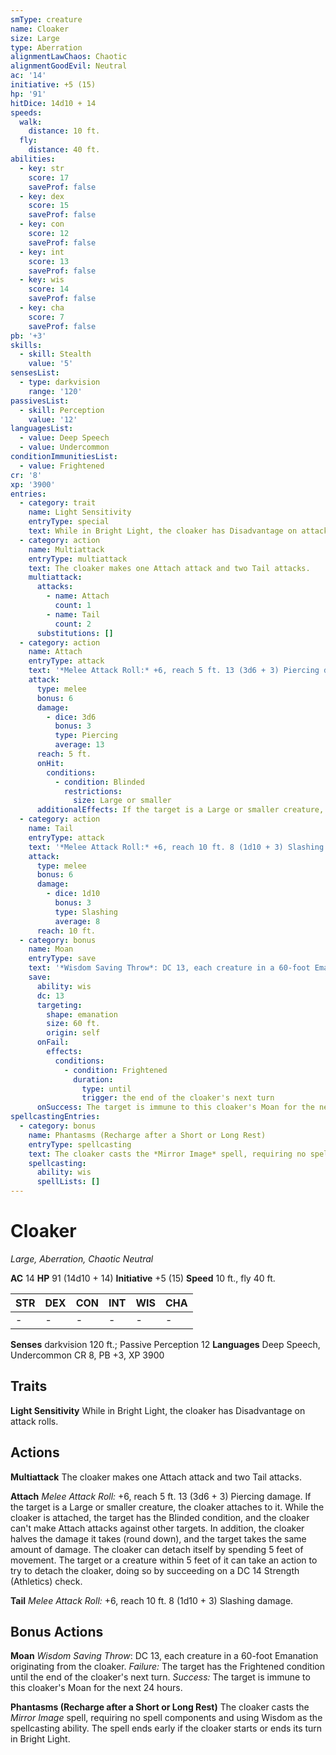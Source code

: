 ```yaml
---
smType: creature
name: Cloaker
size: Large
type: Aberration
alignmentLawChaos: Chaotic
alignmentGoodEvil: Neutral
ac: '14'
initiative: +5 (15)
hp: '91'
hitDice: 14d10 + 14
speeds:
  walk:
    distance: 10 ft.
  fly:
    distance: 40 ft.
abilities:
  - key: str
    score: 17
    saveProf: false
  - key: dex
    score: 15
    saveProf: false
  - key: con
    score: 12
    saveProf: false
  - key: int
    score: 13
    saveProf: false
  - key: wis
    score: 14
    saveProf: false
  - key: cha
    score: 7
    saveProf: false
pb: '+3'
skills:
  - skill: Stealth
    value: '5'
sensesList:
  - type: darkvision
    range: '120'
passivesList:
  - skill: Perception
    value: '12'
languagesList:
  - value: Deep Speech
  - value: Undercommon
conditionImmunitiesList:
  - value: Frightened
cr: '8'
xp: '3900'
entries:
  - category: trait
    name: Light Sensitivity
    entryType: special
    text: While in Bright Light, the cloaker has Disadvantage on attack rolls.
  - category: action
    name: Multiattack
    entryType: multiattack
    text: The cloaker makes one Attach attack and two Tail attacks.
    multiattack:
      attacks:
        - name: Attach
          count: 1
        - name: Tail
          count: 2
      substitutions: []
  - category: action
    name: Attach
    entryType: attack
    text: '*Melee Attack Roll:* +6, reach 5 ft. 13 (3d6 + 3) Piercing damage. If the target is a Large or smaller creature, the cloaker attaches to it. While the cloaker is attached, the target has the Blinded condition, and the cloaker can''t make Attach attacks against other targets. In addition, the cloaker halves the damage it takes (round down), and the target takes the same amount of damage. The cloaker can detach itself by spending 5 feet of movement. The target or a creature within 5 feet of it can take an action to try to detach the cloaker, doing so by succeeding on a DC 14 Strength (Athletics) check.'
    attack:
      type: melee
      bonus: 6
      damage:
        - dice: 3d6
          bonus: 3
          type: Piercing
          average: 13
      reach: 5 ft.
      onHit:
        conditions:
          - condition: Blinded
            restrictions:
              size: Large or smaller
      additionalEffects: If the target is a Large or smaller creature, the cloaker attaches to it. While the cloaker is attached, the target has the Blinded condition, and the cloaker can't make Attach attacks against other targets. In addition, the cloaker halves the damage it takes (round down), and the target takes the same amount of damage. The cloaker can detach itself by spending 5 feet of movement. The target or a creature within 5 feet of it can take an action to try to detach the cloaker, doing so by succeeding on a DC 14 Strength (Athletics) check.
  - category: action
    name: Tail
    entryType: attack
    text: '*Melee Attack Roll:* +6, reach 10 ft. 8 (1d10 + 3) Slashing damage.'
    attack:
      type: melee
      bonus: 6
      damage:
        - dice: 1d10
          bonus: 3
          type: Slashing
          average: 8
      reach: 10 ft.
  - category: bonus
    name: Moan
    entryType: save
    text: '*Wisdom Saving Throw*: DC 13, each creature in a 60-foot Emanation originating from the cloaker. *Failure:*  The target has the Frightened condition until the end of the cloaker''s next turn. *Success:*  The target is immune to this cloaker''s Moan for the next 24 hours.'
    save:
      ability: wis
      dc: 13
      targeting:
        shape: emanation
        size: 60 ft.
        origin: self
      onFail:
        effects:
          conditions:
            - condition: Frightened
              duration:
                type: until
                trigger: the end of the cloaker's next turn
      onSuccess: The target is immune to this cloaker's Moan for the next 24 hours.
spellcastingEntries:
  - category: bonus
    name: Phantasms (Recharge after a Short or Long Rest)
    entryType: spellcasting
    text: The cloaker casts the *Mirror Image* spell, requiring no spell components and using Wisdom as the spellcasting ability. The spell ends early if the cloaker starts or ends its turn in Bright Light.
    spellcasting:
      ability: wis
      spellLists: []
---
```


# Cloaker
*Large, Aberration, Chaotic Neutral*

**AC** 14
**HP** 91 (14d10 + 14)
**Initiative** +5 (15)
**Speed** 10 ft., fly 40 ft.

| STR | DEX | CON | INT | WIS | CHA |
| --- | --- | --- | --- | --- | --- |
| - | - | - | - | - | - |

**Senses** darkvision 120 ft.; Passive Perception 12
**Languages** Deep Speech, Undercommon
CR 8, PB +3, XP 3900

## Traits

**Light Sensitivity**
While in Bright Light, the cloaker has Disadvantage on attack rolls.

## Actions

**Multiattack**
The cloaker makes one Attach attack and two Tail attacks.

**Attach**
*Melee Attack Roll:* +6, reach 5 ft. 13 (3d6 + 3) Piercing damage. If the target is a Large or smaller creature, the cloaker attaches to it. While the cloaker is attached, the target has the Blinded condition, and the cloaker can't make Attach attacks against other targets. In addition, the cloaker halves the damage it takes (round down), and the target takes the same amount of damage. The cloaker can detach itself by spending 5 feet of movement. The target or a creature within 5 feet of it can take an action to try to detach the cloaker, doing so by succeeding on a DC 14 Strength (Athletics) check.

**Tail**
*Melee Attack Roll:* +6, reach 10 ft. 8 (1d10 + 3) Slashing damage.

## Bonus Actions

**Moan**
*Wisdom Saving Throw*: DC 13, each creature in a 60-foot Emanation originating from the cloaker. *Failure:*  The target has the Frightened condition until the end of the cloaker's next turn. *Success:*  The target is immune to this cloaker's Moan for the next 24 hours.

**Phantasms (Recharge after a Short or Long Rest)**
The cloaker casts the *Mirror Image* spell, requiring no spell components and using Wisdom as the spellcasting ability. The spell ends early if the cloaker starts or ends its turn in Bright Light.
